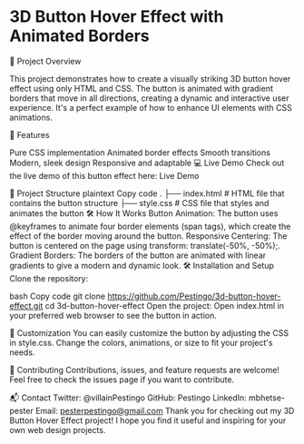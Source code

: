# 3D Button Hover Effect with Animated Borders
🚀 Project Overview

This project demonstrates how to create a visually striking 3D button hover effect using only HTML and CSS. The button is animated with gradient borders that move in all directions, creating a dynamic and interactive user experience. It's a perfect example of how to enhance UI elements with CSS animations.

🌟 Features

Pure CSS implementation
Animated border effects
Smooth transitions
Modern, sleek design
Responsive and adaptable
💻 Live Demo
Check out the live demo of this button effect here: Live Demo

📂 Project Structure
plaintext
Copy code
.
├── index.html     # HTML file that contains the button structure
├── style.css      # CSS file that styles and animates the button
🛠️ How It Works
Button Animation: The button uses @keyframes to animate four border elements (span tags), which create the effect of the border moving around the button.
Responsive Centering: The button is centered on the page using transform: translate(-50%, -50%);.
Gradient Borders: The borders of the button are animated with linear gradients to give a modern and dynamic look.
🛠️ Installation and Setup
Clone the repository:

bash
Copy code
git clone https://github.com/Pestingo/3d-button-hover-effect.git
cd 3d-button-hover-effect
Open the project:
Open index.html in your preferred web browser to see the button in action.

🎨 Customization
You can easily customize the button by adjusting the CSS in style.css. Change the colors, animations, or size to fit your project's needs.

🤝 Contributing
Contributions, issues, and feature requests are welcome! Feel free to check the issues page if you want to contribute.

📬 Contact
Twitter: @villainPestingo
GitHub: Pestingo
LinkedIn: mbhetse-pester
Email: pesterpestingo@gmail.com
Thank you for checking out my 3D Button Hover Effect project! I hope you find it useful and inspiring for your own web design projects.

